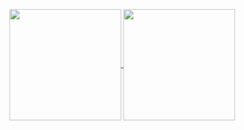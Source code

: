 <a href="https://github.com/anuraghazra/github-readme-stats" target="_blank">
  <img height=200 align="center" src="https://github-readme-stats.vercel.app/api?username=SniffBakaSniff&show_icons=true&theme=tokyonight"/>
  <img height=200 align="center" src="https://github-readme-stats.vercel.app/api/top-langs?username=SniffBakaSniff&show_icons=true&theme=tokyonight&layout=donut&langs_count=5&card_width=320" />
</a>

